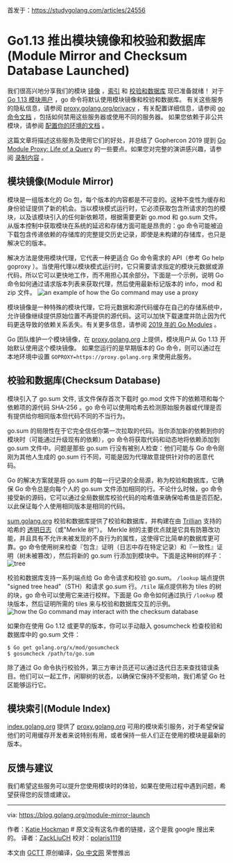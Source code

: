 首发于：https://studygolang.com/articles/24556

# Go1.13 推出模块镜像和校验和数据库(Module Mirror and Checksum Database Launched)

我们很高兴地分享我们的模块 [镜像](https://proxy.golang.org/) ，[索引](https://index.golang.org/) 和 [校验和数据库](https://sum.golang.org/) 现已准备就绪！ 对于 [Go 1.13 模块用户](https://golang.org/doc/go1.13#introduction) ，go 命令将默认使用模块镜像和校验和数据库。 有关这些服务的隐私信息，请参阅 [proxy.golang.org/privacy](proxy.golang.org/privacy) ，有关配置详细信息，请参阅 [go 命令文档](https://golang.org/cmd/go/#hdr-Module_downloading_and_verification) ，包括如何禁用这些服务器或使用不同的服务器。 如果您依赖于非公共模块，请参阅 [配置你的环境的文档](https://golang.org/cmd/go/#hdr-Module_configuration_for_non_public_modules) 。

这篇文章将描述这些服务及使用它们的好处，并总结了 Gophercon 2019 提到 [Go Module Proxy: Life of a Query](https://www.youtube.com/watch?v=KqTySYYhPUE&feature=youtu.be) 的一些要点。如果您对完整的演讲感兴趣，请参阅 [录制内容](https://www.youtube.com/watch?v=KqTySYYhPUE&feature=youtu.be) 。

## 模块镜像(Module Mirror)

模块是一组版本化的 Go 包，每个版本的内容都是不可变的。这种不变性为缓存和身份验证提供了新的机会。当以模块模式运行时，它必须获取包含所请求的包的模块，以及该模块引入的任何新依赖项，根据需要更新 go.mod 和 go.sum 文件。从版本控制中获取模块在系统的延迟和存储方面可能是昂贵的：go 命令可能被迫下载包含传递依赖的存储库的完整提交历史记录，即使是未构建的存储库，也只是解决它的版本。

解决方法是使用模块代理，它代表一种更适合 Go 命令需求的 API（参考 Go help goproxy ）。当使用代理以模块模式运行时，它只需要请求指定的模块元数据或源代码，所以它可以更快地工作，而不用担心其余部分。下面是一个示例，说明 Go 命令如何通过请求版本列表来获取代理，然后使用最新标记版本的 info，mod 和 zip 文件。
![an example of how the Go command may use a proxy](https://blog.golang.org/module-mirror-launch/proxy-protocol.png)

模块镜像是一种特殊的模块代理，它将元数据和源代码缓存在自己的存储系统中，允许镜像继续提供原始位置不再提供的源代码。这可以加快下载速度并防止因为代码更迭导致的依赖关系丢失。有关更多信息，请参阅 [2019 年的 Go Modules](https://blog.golang.org/modules2019) 。

Go 团队维护一个模块镜像，在 [proxy.golang.org](proxy.golang.org) 上提供，模块用户从 Go 1.13 开始默认使用这个模块镜像。 如果您运行的是早期版本的 Go 命令，则可以通过在本地环境中设置 `GOPROXY=https://proxy.golang.org` 来使用此服务。

## 校验和数据库(Checksum Database)

模块引入了 go.sum 文件, 该文件保存首次下载时 go.mod 文件下的依赖项和每个依赖项的源代码 SHA-256 。go 命令可以使用哈希去检测原始服务器或代理是否有提供给你相同版本但代码不同的不当行为。

go.sum 的局限性在于它完全信任你第一次拉取的代码。当你添加新的依赖到你的模块时（可能通过升级现有的依赖），go 命令将获取代码和动态地将依赖添加到 go.sum 文件中。问题是那些 go.sum 行没有被别人检查：他们可能与 Go 命令刚刚为其他人生成的 go.sum 行不同，可能是因为代理故意提供针对你的恶意代码。

Go 的解决方案就是将 go.sum 的每一行记录的全局源，称为校验和数据库，它确保 Go 命令总是向每个人的 go.sum 文件添加相同的行。不论什么时候，go 命令接受新的源码，它可以通过全局数据库校验代码的哈希值来确保哈希值是否匹配，以此保证每个人使用相同版本是相同的代码。

[sum.golang.org](sum.golang.org) 校验和数据库提供了校验和数据库，并构建在由 [Trillian](https://github.com/google/trillian) 支持的哈希的 [透明日志](https://research.swtch.com/tlog)（或"Merkle 树"）。 Merkle 树的主要优点就是它具有防篡改功能，并且具有不允许未被发现的不良行为的属性，这使得它比简单的数据库更可靠。go 命令使用树来检查『包含』证明（日志中存在特定记录）和『一致性』证明（树未被篡改），然后将新的 go.sum 行添加到模块中。下面是这种树的样子：
![tree](https://blog.golang.org/module-mirror-launch/tree.png)

校验和数据库支持一系列端点给 Go 命令请求和校验 go.sum。 `/lookup` 端点提供 "signed tree head"（STH）和请求 go.sum 行。`/tile` 端点提供称为 tiles 的树的块，go 命令可以使用它来进行校样。下面是 Go 命令如何通过执行 `/lookup` 模块版本，然后证明所需的 tiles 来与校验和数据库交互的示例。
![how the Go command may interact with the checksum database](https://blog.golang.org/module-mirror-launch/sumdb-protocol.png)

如果你在使用 Go 1.12 或更早的版本，你可以手动敲入 gosumcheck 检查校验和数据库中的 go.sum 文件：

```
$ Go get golang.org/x/mod/gosumcheck
$ gosumcheck /path/to/go.sum
```

除了通过 Go 命令执行校验外，第三方审计员还可以通过迭代日志来查找错误条目。他们可以一起工作，闲聊树的状态，以确保它保持不受影响，我们希望 Go 社区能够运行它。

## 模块索引(Module Index)

[index.golang.org](index.golang.org) 提供了 [proxy.golang.org](proxy.golang.org) 可用的模块索引服务，对于希望保留他们的可用缓存开发者来说特别有用，或者保持一些人们正在使用的模块是最新的版本。

## 反馈与建议

我们希望这些服务可以提升您使用模块时的体验，如果在使用过程中遇到问题，希望获得您的反馈或建议。

---

via: https://blog.golang.org/module-mirror-launch

作者：[Katie Hockman](https://twitter.com/katie_hockman) # 原文没有这名作者的链接，这个是我 google 搜出来的。
译者：[ZackLiuCH](https://github.com/ZackLiuCH)
校对：[polaris1119](https://github.com/polaris1119)

本文由 [GCTT](https://github.com/studygolang/GCTT) 原创编译，[Go 中文网](https://studygolang.com/) 荣誉推出
